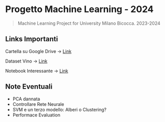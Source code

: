 # Progetto Machine Learning - 2024

> Machine Learning Project for University Milano Bicocca. 2023-2024

## Links Importanti

Cartella su Google Drive -> [Link](https://drive.google.com/drive/folders/1n9fps5BMkl3JZvavW-G9S24-5QueV1nS?usp=drive_link)

Dataset Vino -> [Link](https://www.kaggle.com/datasets/rajyellow46/wine-quality)

Notebook Interessante -> [Link](https://www.kaggle.com/code/haimgoldfisher/wine-type-classifier)

## Note Eventuali

- PCA dannata
- Controllare Rete Neurale
- SVM e un terzo modello: Alberi o Clustering?
- Performace Evaluation

